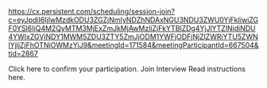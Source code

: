 https://cx.persistent.com/scheduling/session-join?c=eyJpdiI6IjIwMzdkODU3ZGZjNmIyNDZhNDAxNGU3NDU3ZWU0YjFkIiwiZGF0YSI6IjQ4M2QyMTM3MjExZmJkMjAwMzliZjFkYTBlZDg4YjJlYTZlNjdiNDU4YWIxZGVjNDY1MWM5ZDU3ZTY5ZmJjODM1YWFjODFjNjZlZWRiYTU5ZWNlYjljZjFhOTNjOWMzYiJ9&meetingId=171584&meetingParticipantId=667504&tid=2867

Click here to confirm your participation.
 Join Interview
Read instructions here.
